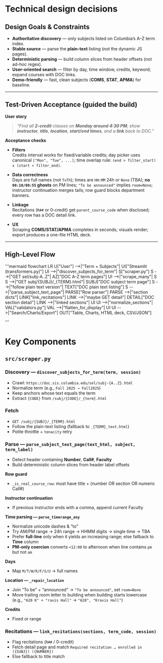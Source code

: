 # Technical design decisions

## Design Goals & Constraints

- **Authoritative discovery** — only subjects listed on Columbia’s A–Z term index.
- **Stable source** — parse the **plain-text** listing (not the dynamic JS pages).
- **Deterministic parsing** — build column slices from header offsets (not ad-hoc regex).
- **User-oriented search** — filter by day, time window, credits, keyword; expand courses with DOC links.
- **Demo-friendly** — fast, clean subjects (**COMS**, **STAT**, **APMA**) for baseline.

---

## Test-Driven Acceptance (guided the build)

**User story**

> _“Find all **2-credit** classes on **Monday around 4:30 PM**; show **instructor**, **title**, **location**, **start/end times**, and a **link** back to DOC.”_

**Acceptance checks**

- **Filters**  
  Credits interval works for fixed/variable credits; day picker uses canonical `["Mon", "Tue", ...]`; time overlap rule: `(end > filter_start) ∧ (start < filter_end)`.

- **Data correctness**  
  Days are full names (not `TuTh`); times are `HH:MM` 24h or `None` (TBA); **no `00:10/00:55` ghosts** on PM lines; `"To be announced"` implies `room=None`; instructor continuation merges tails; row guard blocks department banners.

- **Linkage**  
  Recitations (`R##` or 0-credit) get `parent_course_code` when disclosed; every row has a DOC detail link.

- **UX**  
  Scraping **COMS/STAT/APMA** completes in seconds; visuals render; export produces a one-file HTML deck.

---

## High-Level Flow

'''mermaid
flowchart LR
  U["User"] -->|"Term + Subjects"| UI["Streamlit (transformers.py)"]
  UI -->|"discover_subjects_for_term"| S["scraper.py"]
  S -->|"GET sel/subj-A..Z"| AZ["DOC A-Z term pages"]
  UI -->|"scrape_many"| S
  S -->|"GET subj/{SUBJ}/_{TERM}.html"| SUBJ["DOC subject term page"]
  S -->|"follow plain text version"| TEXT["DOC plain text listing"]
  S -->|"parse_subject_text_page"| PARSE["Row parser"]
  PARSE -->|"section dicts"| LINK["link_recitations"]
  LINK -->|"maybe GET detail"| DETAIL["DOC section detail"]
  LINK -->|"linked sections"| UI
  UI -->|"normalize_sections"| VAL["validators.py"]
  VAL -->|"flatten_for_display"| UI
  UI -->|"Search/Charts/Export"| OUT["Table, Charts, HTML deck, CSV/JSON"]

'''
# Key Components

## `src/scraper.py`

### Discovery — `discover_subjects_for_term(term, session)`
- Crawl: `https://doc.sis.columbia.edu/sel/subj-{A..Z}.html`
- Normalize term (e.g., `Fall 2025 → Fall2025`)
- Keep anchors whose text equals the term
- Extract `{CODE}` from `/subj/{CODE}/_{term}.html`

### Fetch
- `GET /subj/{SUBJ}/_{TERM}.html`
- Follow the plain-text listing (fallback to `_{TERM}_text.html`)
- Polite throttle + `tenacity` retry

### Parse — `parse_subject_text_page(text_html, subject, term_label)`
- Detect header containing **Number**, **Call#**, **Faculty**
- Build deterministic column slices from header label offsets

**Row guard**  
- `_is_real_course_row`: must have title + (number OR section OR numeric Call#)

**Instructor continuation**  
- If previous instructor ends with a comma, append current Faculty

**Time parsing — `parse_timerange_any`**
- Normalize unicode dashes & “to”
- Try AM/PM range → 24h range → HHMM digits → single time → TBA
- Prefer **full-line** only when it yields an increasing range; else fallback to **Time** column
- **PM-only coercion** converts `<12:00` to afternoon when line contains `pm` but not `am`

**Days**
- Map `M/T/W/R/F/S/U` → full names

**Location — `_repair_location`**
- Join “To be” + “announced” → `"To be announced"`, set `room=None`
- Move trailing room letter to building when building starts lowercase  
  (e.g., `"620 K" + "ravis Hall"` → `"620", "Kravis Hall"`)

**Credits**
- Fixed or range

### Recitations — `link_recitations(sections, term_code, session)`
- Flag recitations (`R##` / 0-credit)
- Fetch detail page and match `Required recitation … enrolled in ({SUBJ}) ({NUMBER})`
- Else fallback to title match



